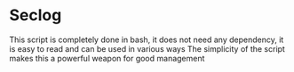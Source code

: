 # Seclog
This script is completely done in bash, it does not need any dependency, it is easy to read and can be used in various ways  The simplicity of the script makes this a powerful weapon for good management
